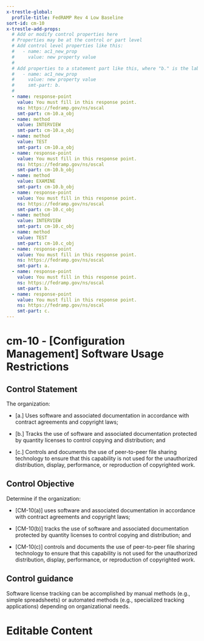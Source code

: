 ```yaml
---
x-trestle-global:
  profile-title: FedRAMP Rev 4 Low Baseline
sort-id: cm-10
x-trestle-add-props:
  # Add or modify control properties here
  # Properties may be at the control or part level
  # Add control level properties like this:
  #   - name: ac1_new_prop
  #     value: new property value
  #
  # Add properties to a statement part like this, where "b." is the label of the target statement part
  #   - name: ac1_new_prop
  #     value: new property value
  #     smt-part: b.
  #
  - name: response-point
    value: You must fill in this response point.
    ns: https://fedramp.gov/ns/oscal
    smt-part: cm-10.a_obj
  - name: method
    value: INTERVIEW
    smt-part: cm-10.a_obj
  - name: method
    value: TEST
    smt-part: cm-10.a_obj
  - name: response-point
    value: You must fill in this response point.
    ns: https://fedramp.gov/ns/oscal
    smt-part: cm-10.b_obj
  - name: method
    value: EXAMINE
    smt-part: cm-10.b_obj
  - name: response-point
    value: You must fill in this response point.
    ns: https://fedramp.gov/ns/oscal
    smt-part: cm-10.c_obj
  - name: method
    value: INTERVIEW
    smt-part: cm-10.c_obj
  - name: method
    value: TEST
    smt-part: cm-10.c_obj
  - name: response-point
    value: You must fill in this response point.
    ns: https://fedramp.gov/ns/oscal
    smt-part: a.
  - name: response-point
    value: You must fill in this response point.
    ns: https://fedramp.gov/ns/oscal
    smt-part: b.
  - name: response-point
    value: You must fill in this response point.
    ns: https://fedramp.gov/ns/oscal
    smt-part: c.
---
```


# cm-10 - \[Configuration Management\] Software Usage Restrictions

## Control Statement

The organization:

- \[a.\] Uses software and associated documentation in accordance with contract agreements and copyright laws;

- \[b.\] Tracks the use of software and associated documentation protected by quantity licenses to control copying and distribution; and

- \[c.\] Controls and documents the use of peer-to-peer file sharing technology to ensure that this capability is not used for the unauthorized distribution, display, performance, or reproduction of copyrighted work.

## Control Objective

Determine if the organization:

- \[CM-10(a)\] uses software and associated documentation in accordance with contract agreements and copyright laws;

- \[CM-10(b)\] tracks the use of software and associated documentation protected by quantity licenses to control copying and distribution; and

- \[CM-10(c)\] controls and documents the use of peer-to-peer file sharing technology to ensure that this capability is not used for the unauthorized distribution, display, performance, or reproduction of copyrighted work.

## Control guidance

Software license tracking can be accomplished by manual methods (e.g., simple spreadsheets) or automated methods (e.g., specialized tracking applications) depending on organizational needs.

# Editable Content

<!-- Make additions and edits below -->
<!-- The above represents the contents of the control as received by the profile, prior to additions. -->
<!-- If the profile makes additions to the control, they will appear below. -->
<!-- The above markdown may not be edited but you may edit the content below, and/or introduce new additions to be made by the profile. -->
<!-- If there is a yaml header at the top, parameter values may be edited. Use --set-parameters to incorporate the changes during assembly. -->
<!-- The content here will then replace what is in the profile for this control, after running profile-assemble. -->
<!-- The added parts in the profile for this control are below.  You may edit them and/or add new ones. -->
<!-- Each addition must have a heading either of the form ## Control my_addition_name -->
<!-- or ## Part a. (where the a. refers to one of the control statement labels.) -->
<!-- "## Control" parts are new parts added after the statement part. -->
<!-- "## Part" parts are new parts added into the top-level statement part with that label. -->
<!-- Subparts may be added with nested hash levels of the form ### My Subpart Name -->
<!-- underneath the parent ## Control or ## Part being added -->
<!-- See https://ibm.github.io/compliance-trestle/tutorials/ssp_profile_catalog_authoring/ssp_profile_catalog_authoring for guidance. -->
